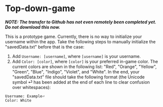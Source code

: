# Top-down-game

___NOTE: The transfer to Github has not even remotely been completed yet. Do not download this now.___  
  
This is a prototype game. Currently, there is no way to initialize your username within the app. Take the following steps to manually initialize the "savedData.txt" before that is the case:
1. Add `Username: [username]`, where `[username]` is your username.
2. Add `Color: [color]`, where `[color]` is your preferred in-game color. The current colors are shown in the following list: "Red", "Orange", "Yellow", "Green", "Blue", "Indigo", "Violet", and "White".
In the end, your "savedData.txt" file should take the following format (the Unicode symbol ⏎ has been added at the end of each line to clear confusion over whitespaces):
```
Username: Example⏎
Color: White
```
